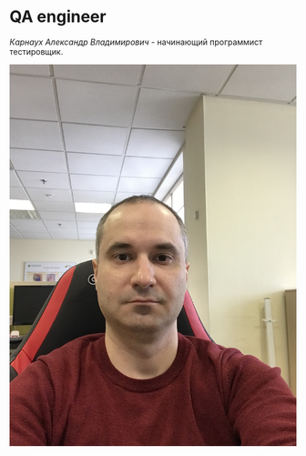 # QA engineer

_Карнаух Александр Владимирович_ - начинающий программист тестировщик.


![Мое фото](Foto%20karnaukh.jpeg)